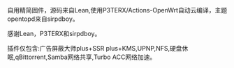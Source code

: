 自用精简固件，源码来自Lean,使用P3TERX/Actions-OpenWrt自动云编译，主题opentopd来自sirpdboy。

感谢Lean，P3TERX和sirpdboy。

插件仅包含:广告屏蔽大师plus+SSR plus+KMS,UPNP,NFS,硬盘休眠,qBittorrent,Samba网络共享,Turbo ACC网络加速。
